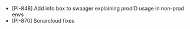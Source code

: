 - [PI-848] Add info box to swaager explaining prodID usage in non-prod envs
- [PI-870] Sonarcloud fixes
